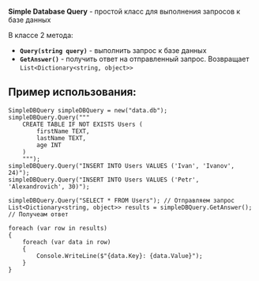 
**Simple Database Query** - простой класс для выполнения запросов к базе данных

В классе 2 метода:

- **`Query(string query)`** - выполнить запрос к базе данных
- **`GetAnswer()`** - получить ответ на отправленный запрос. Возвращает `List<Dictionary<string, object>>`

## Пример использования:

```
SimpleDBQuery simpleDBQuery = new("data.db");
simpleDBQuery.Query("""
    CREATE TABLE IF NOT EXISTS Users (
        firstName TEXT,
        lastName TEXT,
        age INT
    )
    """);
simpleDBQuery.Query("INSERT INTO Users VALUES ('Ivan', 'Ivanov', 24)");
simpleDBQuery.Query("INSERT INTO Users VALUES ('Petr', 'Alexandrovich', 30)");

simpleDBQuery.Query("SELECT * FROM Users"); // Отправляем запрос
List<Dictionary<string, object>> results = simpleDBQuery.GetAnswer(); // Получеам ответ

foreach (var row in results)
{
    foreach (var data in row)
    {
        Console.WriteLine($"{data.Key}: {data.Value}");
    }
}
```